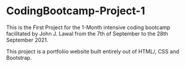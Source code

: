 # CodingBootcamp-Project-1

This is the First Project for the 1-Month intensive 
coding bootcamp facilitated by John J. Lawal from the 
7th of September to the 28th September 2021.

This project is a portfoliio website built 
entirely out of HTML/, CSS and Bootstrap.